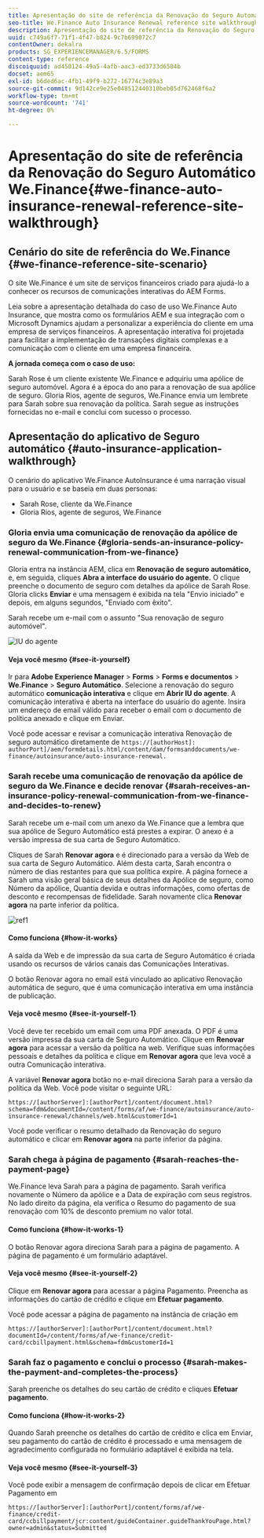 ```yaml
---
title: Apresentação do site de referência da Renovação do Seguro Automático We.Finance
seo-title: We.Finance Auto Insurance Renewal reference site walkthrough
description: Apresentação do site de referência da Renovação do Seguro Automático We.Finance
uuid: c749a6f7-71f1-4f47-b824-9c7b699072c7
contentOwner: dekalra
products: SG_EXPERIENCEMANAGER/6.5/FORMS
content-type: reference
discoiquuid: ad450124-49a5-4afb-aac3-ed3733d6504b
docset: aem65
exl-id: b6ded6ac-4fb1-49f9-b272-16774c3e89a3
source-git-commit: 9d142ce9e25e048512440310beb05d762468f6a2
workflow-type: tm+mt
source-wordcount: '741'
ht-degree: 0%

---
```


# Apresentação do site de referência da Renovação do Seguro Automático We.Finance{#we-finance-auto-insurance-renewal-reference-site-walkthrough}

## Cenário do site de referência do We.Finance  {#we-finance-reference-site-scenario}

O site We.Finance é um site de serviços financeiros criado para ajudá-lo a conhecer os recursos de comunicações interativas do AEM Forms.

Leia sobre a apresentação detalhada do caso de uso We.Finance Auto Insurance, que mostra como os formulários AEM e sua integração com o Microsoft Dynamics ajudam a personalizar a experiência do cliente em uma empresa de serviços financeiros. A apresentação interativa foi projetada para facilitar a implementação de transações digitais complexas e a comunicação com o cliente em uma empresa financeira.

**A jornada começa com o caso de uso:**

Sarah Rose é um cliente existente We.Finance e adquiriu uma apólice de seguro automóvel. Agora é a época do ano para a renovação de sua apólice de seguro. Gloria Rios, agente de seguros, We.Finance envia um lembrete para Sarah sobre sua renovação da política. Sarah segue as instruções fornecidas no e-mail e conclui com sucesso o processo.

## Apresentação do aplicativo de Seguro automático {#auto-insurance-application-walkthrough}

O cenário do aplicativo We.Finance AutoInsurance é uma narração visual para o usuário e se baseia em duas personas:

* Sarah Rose, cliente da We.Finance
* Gloria Rios, agente de seguros, We.Finance

### Gloria envia uma comunicação de renovação da apólice de seguro da We.Finance {#gloria-sends-an-insurance-policy-renewal-communication-from-we-finance}

Gloria entra na instância AEM, clica em **Renovação de seguro automático,** e, em seguida, cliques **Abra a interface do usuário do agente.** O clique preenche o documento de seguro com detalhes da apólice de Sarah Rose. Gloria clicks **Enviar** e uma mensagem é exibida na tela &quot;Envio iniciado&quot; e depois, em alguns segundos, &quot;Enviado com êxito&quot;.

Sarah recebe um e-mail com o assunto &quot;Sua renovação de seguro automóvel&quot;.

![IU do agente](assets/agent_ui_email_new.png)

#### Veja você mesmo {#see-it-yourself}

Ir para **Adobe Experience Manager** > **Forms** > **Forms e documentos** > **We.Finance** > **Seguro Automático**. Selecione a renovação do seguro automático **comunicação interativa** e clique em **Abrir IU do agente**. A comunicação interativa é aberta na interface do usuário do agente. Insira um endereço de email válido para receber o email com o documento de política anexado e clique em Enviar.

Você pode acessar e revisar a comunicação interativa Renovação de seguro automático diretamente de `https://[authorHost]: authorPort]/aem/formdetails.html/content/dam/formsanddocuments/we-finance/autoinsurance/auto-insurance-renewal.`

### Sarah recebe uma comunicação de renovação da apólice de seguro da We.Finance e decide renovar {#sarah-receives-an-insurance-policy-renewal-communication-from-we-finance-and-decides-to-renew}

Sarah recebe um e-mail com um anexo da We.Finance que a lembra que sua apólice de Seguro Automático está prestes a expirar. O anexo é a versão impressa de sua carta de Seguro Automático.

Cliques de Sarah **Renovar agora** e é direcionado para a versão da Web de sua carta de Seguro Automático. Além desta carta, Sarah encontra o número de dias restantes para que sua política expire. A página fornece a Sarah uma visão geral básica de seus detalhes da Apólice de seguro, como Número da apólice, Quantia devida e outras informações, como ofertas de desconto e recompensas de fidelidade. Sarah novamente clica **Renovar agora** na parte inferior da política.

![ref1](assets/ref1.png)

#### Como funciona {#how-it-works}

A saída da Web e de impressão da sua carta de Seguro Automático é criada usando os recursos de vários canais das Comunicações Interativas.

O botão Renovar agora no email está vinculado ao aplicativo Renovação automática de seguro, que é uma comunicação interativa em uma instância de publicação.

#### Veja você mesmo {#see-it-yourself-1}

Você deve ter recebido um email com uma PDF anexada. O PDF é uma versão impressa da sua carta de Seguro Automático. Clique em **Renovar agora** para acessar a versão da política na web. Verifique suas informações pessoais e detalhes da política e clique em **Renovar agora** que leva você a outra Comunicação interativa.

A variável **Renovar agora** botão no e-mail direciona Sarah para a versão da política da Web. Você pode visitar o seguinte URL:

`https://[authorServer]:[authorPort]/content/document.html?schema=fdm&documentId=/content/forms/af/we-finance/autoinsurance/auto-insurance-renewal/channels/web.html&customerId=1`

Você pode verificar o resumo detalhado da Renovação do seguro automático e clicar em **Renovar agora** na parte inferior da página.

### Sarah chega à página de pagamento {#sarah-reaches-the-payment-page}

We.Finance leva Sarah para a página de pagamento. Sarah verifica novamente o Número da apólice e a Data de expiração com seus registros. No lado direito da página, ela verifica o Resumo do pagamento de sua renovação com 10% de desconto premium no valor total.

#### Como funciona {#how-it-works-1}

O botão Renovar agora direciona Sarah para a página de pagamento. A página de pagamento é um formulário adaptável.

#### Veja você mesmo {#see-it-yourself-2}

Clique em **Renovar agora** para acessar a página Pagamento. Preencha as informações do cartão de crédito e clique em **Efetuar pagamento**.

Você pode acessar a página de pagamento na instância de criação em

`https://[authorServer]:[authorPort]/content/document.html?documentId=/content/forms/af/we-finance/credit-card/ccbillpayment.html&schema=fdm&customerId=1`

### Sarah faz o pagamento e conclui o processo {#sarah-makes-the-payment-and-completes-the-process}

Sarah preenche os detalhes do seu cartão de crédito e cliques **Efetuar pagamento**.

#### Como funciona {#how-it-works-2}

Quando Sarah preenche os detalhes do cartão de crédito e clica em Enviar, seu pagamento do cartão de crédito é processado e uma mensagem de agradecimento configurada no formulário adaptável é exibida na tela.

#### Veja você mesmo {#see-it-yourself-3}

Você pode exibir a mensagem de confirmação depois de clicar em Efetuar Pagamento em

`https://[authorServer]:[authorPort]/content/forms/af/we-finance/credit-card/ccbillpayment/jcr:content/guideContainer.guideThankYouPage.html?owner=admin&status=Submitted`
